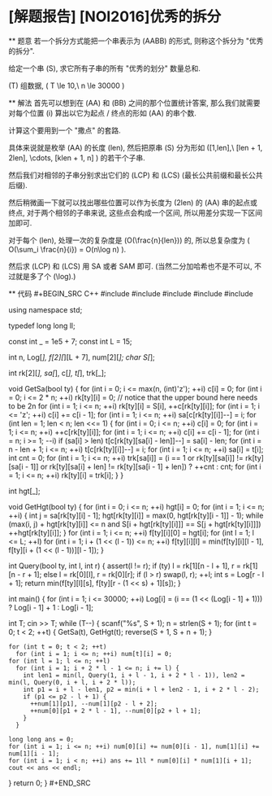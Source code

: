 # [解题报告] [NOI2016]优秀的拆分


** 题意
若一个拆分方式能把一个串表示为 \(AABB\) 的形式, 则称这个拆分为 "优秀的拆分".

给定一个串 \(S\), 求它所有子串的所有 "优秀的划分" 数量总和.

\(T\) 组数据, \( T \le 10,\ n \le 30000 \)

** 解法
首先可以想到在 \(AA\) 和 \(BB\) 之间的那个位置统计答案, 那么我们就需要对每个位置 \(i\) 算出以它为起点 / 终点的形如 \(AA\) 的串个数.

计算这个要用到一个 "撒点" 的套路.

具体来说就是枚举 \(AA\) 的长度 \(len\), 然后把原串 \(S\) 分为形如 \([1,len],\ [len + 1, 2len], \cdots,  [klen + 1, n] \) 的若干个子串.

然后我们对相邻的子串分别求出它们的 \(LCP\) 和 \(LCS\) (最长公共前缀和最长公共后缀).

然后稍微画一下就可以找出哪些位置可以作为长度为 \(2len\) 的 \(AA\) 串的起点或终点, 对于两个相邻的子串来说, 这些点会构成一个区间, 所以用差分实现一下区间加即可.

对于每个 \(len\), 处理一次的复杂度是 \(O(\frac{n}{len})\) 的, 所以总复杂度为 \( O(\sum_i \frac{n}{i}) = O(n\log n) \).

然后求 \(LCP\) 和 \(LCS\) 用 SA 或者 SAM 即可. (当然二分加哈希也不是不可以, 不过就是多了个 \(\log\).)

** 代码
#+BEGIN_SRC C++
#include <algorithm>
#include <cassert>
#include <cstdio>
#include <cstring>
#include <iostream>

using namespace std;

typedef long long ll;

const int _ = 1e5 + 7;
const int L = 15;

int n, Log[_], f[2][_][L + 7], num[2][_];
char S[_];

int rk[2][_], sa[_], c[_], t[_], trk[_];

void GetSa(bool ty) {
  for (int i = 0; i <= max(n, (int)'z'); ++i) c[i] = 0;
  for (int i = 0; i <= 2 * n; ++i) rk[ty][i] = 0; // notice that the upper bound here needs to be 2n
  for (int i = 1; i <= n; ++i) rk[ty][i] = S[i], ++c[rk[ty][i]];
  for (int i = 1; i <= 'z'; ++i) c[i] += c[i - 1];
  for (int i = 1; i <= n; ++i) sa[c[rk[ty][i]]--] = i;
  for (int len = 1; len < n; len <<= 1) {
    for (int i = 0; i <= n; ++i) c[i] = 0;
    for (int i = 1; i <= n; ++i) ++c[rk[ty][i]];
    for (int i = 1; i <= n; ++i) c[i] += c[i - 1];
    for (int i = n; i >= 1; --i) if (sa[i] > len) t[c[rk[ty][sa[i] - len]]--] = sa[i] - len;
    for (int i = n - len + 1; i <= n; ++i) t[c[rk[ty][i]]--] = i;
    for (int i = 1; i <= n; ++i) sa[i] = t[i];
    int cnt = 0;
    for (int i = 1; i <= n; ++i) trk[sa[i]] = (i == 1 or rk[ty][sa[i]] != rk[ty][sa[i - 1]] or rk[ty][sa[i] + len] != rk[ty][sa[i - 1] + len]) ? ++cnt : cnt;
    for (int i = 1; i <= n; ++i) rk[ty][i] = trk[i];
  }
}

int hgt[_];

void GetHgt(bool ty) {
  for (int i = 0; i <= n; ++i) hgt[i] = 0;
  for (int i = 1; i <= n; ++i) {
    int j = sa[rk[ty][i] - 1];
    hgt[rk[ty][i]] = max(0, hgt[rk[ty][i - 1]] - 1);
    while (max(i, j) + hgt[rk[ty][i]] <= n and S[i + hgt[rk[ty][i]]] == S[j + hgt[rk[ty][i]]]) ++hgt[rk[ty][i]];
  }
  for (int i = 1; i <= n; ++i) f[ty][i][0] = hgt[i];
  for (int l = 1; l <= L; ++l)
    for (int i = 1; i + (1 << (l - 1)) <= n; ++i) f[ty][i][l] = min(f[ty][i][l - 1], f[ty][i + (1 << (l - 1))][l - 1]);
}

int Query(bool ty, int l, int r) {
  assert(l != r);
  if (ty) l = rk[1][n - l + 1], r = rk[1][n - r + 1];
  else l = rk[0][l], r = rk[0][r];
  if (l > r) swap(l, r); ++l;
  int s = Log[r - l + 1];
  return min(f[ty][l][s], f[ty][r - (1 << s) + 1][s]);
}

int main() {
  for (int i = 1; i <= 30000; ++i) Log[i] = (i == (1 << (Log[i - 1] + 1))) ? Log[i - 1] + 1 : Log[i - 1];

  int T; cin >> T;
  while (T--) {
    scanf("%s", S + 1); n = strlen(S + 1);
    for (int t = 0; t < 2; ++t) {
      GetSa(t), GetHgt(t);
      reverse(S + 1, S + n + 1);
    }

    for (int t = 0; t < 2; ++t)
      for (int i = 1; i <= n; ++i) num[t][i] = 0;
    for (int l = 1; l <= n; ++l)
      for (int i = 1; i + 2 * l - 1 <= n; i += l) {
        int len1 = min(l, Query(1, i + l - 1, i + 2 * l - 1)), len2 = min(l, Query(0, i + l, i + 2 * l));
        int p1 = i + l - len1, p2 = min(i + l + len2 - 1, i + 2 * l - 2);
        if (p1 <= p2 - l + 1) {
          ++num[1][p1], --num[1][p2 - l + 2];
          ++num[0][p1 + 2 * l - 1], --num[0][p2 + l + 1];
        }
      }

    long long ans = 0;
    for (int i = 1; i <= n; ++i) num[0][i] += num[0][i - 1], num[1][i] += num[1][i - 1];
    for (int i = 1; i < n; ++i) ans += 1ll * num[0][i] * num[1][i + 1];
    cout << ans << endl;
  }
  return 0;
}
#+END_SRC

